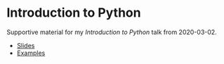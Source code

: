 Introduction to Python
======================

Supportive material for my *Introduction to Python* talk from 2020-03-02.

* [Slides](https://github.com/s3rvac/talks/raw/master/2020-03-02-Introduction-to-Python/slides.pdf)
* [Examples](https://github.com/s3rvac/talks/tree/master/2020-03-02-Introduction-to-Python/examples)
